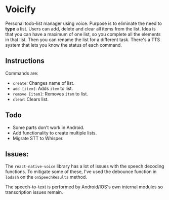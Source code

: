 # Voicify

Personal todo-list manager using voice. Purpose is to eliminate the need to **type** a list. Users can add, delete and clear all items from the list. Idea is that you can have a maximum of one list, so you complete all the elements in that list. Then you can rename the list for a different task. There's a TTS system that lets you know the status of each command.

## Instructions

Commands are:
- `create`: Changes name of list.
- `add [item]`: Adds `item` to list.
- `remove [item]`: Removes `item` to list.
- `clear`: Clears list.

## Todo
- Some parts don't work in Android.
- Add functionality to create multiple lists.
- Migrate STT to Whisper.

## Issues:
The `react-native-voice` library has a lot of issues with the speech decoding functions. To mitigate some of these, I've used the debounce function in `lodash` on the `onSpeechResults` method.

The speech-to-text is performed by Android/IOS's own internal modules so transcription issues remain. 
